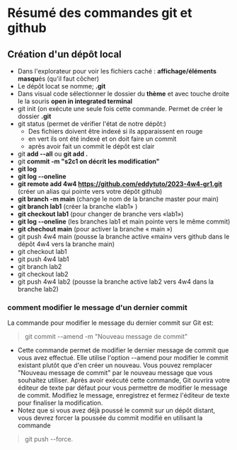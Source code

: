 # Résumé des commandes git et github

## Création d'un dépôt local

- Dans l'explorateur pour voir les fichiers caché : **affichage/éléments masqu**és (qu'il faut côcher)
- Le dépôt locat se nomme; **.git**
- Dans visual code sélectionner le dossier du **thème** et avec touche droite le la souris **open in integrated terminal**
- git init (on exécute une seule fois cette commande. Permet de créer le dossier **.git**
- git status (permet de vérifier l'état de notre dépôt:)
  - Des fichiers doivent être indexé si ils apparaissent en rouge
  - en vert ils ont été indexé et on doit faire un commit
  - après avoir fait un commit le dépôt est clair
- git **add --all** ou **git add .**
- git **commit -m "s2c1 on décrit les modification"**
- **git log**
- **git log --oneline**
- **git remote add 4w4 https://github.com/eddytuto/2023-4w4-gr1.git** (créer un alias qui pointe vers votre dépôt github)
- **git branch -m main** (change le nom de la branche master pour main)
- **git branch lab1** (créer la branche «lab1» )
- **git checkout lab1** (pour changer de branche vers «lab1»)
- **git log --oneline** (les branches lab1 et main pointe vers le même commit)
- **git chechout main** (pour activer la branche « main »)
- git push 4w4 main (pousse la branche active «main» vers github dans le dépôt 4w4 vers la branche main)
- git checkout lab1
- git push 4w4 lab1
- git branch lab2
- git checkout lab2
- git push 4w4 lab2 (pousse la branche active lab2 vers 4w4 dans la branche lab2)

### comment modifier le message d'un dernier commit

La commande pour modifier le message du dernier commit sur Git est:

> git commit --amend -m "Nouveau message de commit"

- Cette commande permet de modifier le dernier message de commit que vous avez effectué. Elle utilise l'option --amend pour modifier le commit existant plutôt que d'en créer un nouveau. Vous pouvez remplacer "Nouveau message de commit" par le nouveau message que vous souhaitez utiliser. Après avoir exécuté cette commande, Git ouvrira votre éditeur de texte par défaut pour vous permettre de modifier le message de commit. Modifiez le message, enregistrez et fermez l'éditeur de texte pour finaliser la modification.
- Notez que si vous avez déjà poussé le commit sur un dépôt distant, vous devrez forcer la poussée du commit modifié en utilisant la commande

> git push --force.
